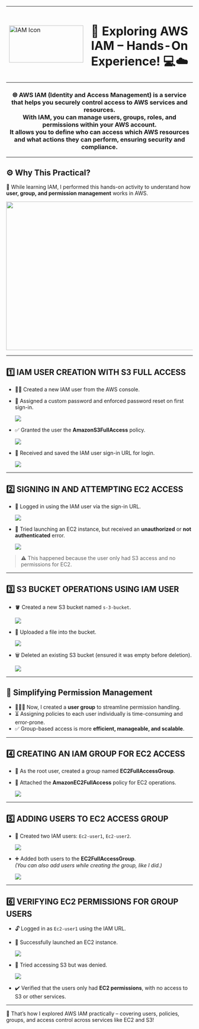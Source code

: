 <table>
  <tr>
    <td><img src="./Images/Front.png" alt="IAM Icon" height="100" width="200"/></td>
    <td><h1 align="center">🔐 Exploring AWS IAM – Hands-On Experience! 💻☁️</h1></td>
  </tr>
</table>

<h3 align="center">
  🌐 <strong>AWS IAM (Identity and Access Management)</strong> is a service that helps you securely control access to AWS services and resources. <br>
  With IAM, you can manage users, groups, roles, and permissions within your AWS account. <br>
  It allows you to define who can access which AWS resources and what actions they can perform, ensuring security and compliance.
</h3>

---

## ⚙️ **Why This Practical?**
🎯 While learning IAM, I performed this hands-on activity to understand how **user, group, and permission management** works in AWS.

<p align="center">
  <img src="./Images/archi.png" height="400" width="750"/>
</p>

---

## 1️⃣ IAM USER CREATION WITH S3 FULL ACCESS
- 🧑‍💻 Created a new IAM user from the AWS console.
- 🔐 Assigned a custom password and enforced password reset on first sign-in.

  ![](./Images/createS3role.png)

- ✅ Granted the user the **AmazonS3FullAccess** policy.

  ![](./Images/assignRole.png)

- 🔗 Received and saved the IAM user sign-in URL for login.

  ![](./Images/createdUser.png)

---

## 2️⃣ SIGNING IN AND ATTEMPTING EC2 ACCESS
- 🔑 Logged in using the IAM user via the sign-in URL.

  ![](./Images/hittingUrl.png)

- 🚫 Tried launching an EC2 instance, but received an **unauthorized** or **not authenticated** error.

  ![](./Images/tryToLaunchInstance.png)

> ⚠️ This happened because the user only had S3 access and no permissions for EC2.

---

## 3️⃣ S3 BUCKET OPERATIONS USING IAM USER
- 🪣 Created a new S3 bucket named `s-3-bucket`.

  ![](./Images/bucketCreated.png)

- 📁 Uploaded a file into the bucket.

  ![](./Images/uploadImage.png)

- 🗑️ Deleted an existing S3 bucket (ensured it was empty before deletion).

  ![](./Images/deleteBucket.png)

---

## 🔁 Simplifying Permission Management
- 👨‍👩‍👧 Now, I created a **user group** to streamline permission handling.
- ⏳ Assigning policies to each user individually is time-consuming and error-prone.
- ✅ Group-based access is more **efficient, manageable, and scalable**.

---

## 4️⃣ CREATING AN IAM GROUP FOR EC2 ACCESS
- 🔐 As the root user, created a group named **EC2FullAccessGroup**.
- 🧾 Attached the **AmazonEC2FullAccess** policy for EC2 operations.

  ![](./Images/grpCreated.png)

---

## 5️⃣ ADDING USERS TO EC2 ACCESS GROUP
- 👤 Created two IAM users: `Ec2-user1`, `Ec2-user2`.

  ![](./Images/2users.png)

- ➕ Added both users to the **EC2FullAccessGroup**.  
  _(You can also add users while creating the group, like I did.)_

  ![](./Images/UsersAdded.png)

---

## 6️⃣ VERIFYING EC2 PERMISSIONS FOR GROUP USERS
- 🔓 Logged in as `Ec2-user1` using the IAM URL.
- 🚀 Successfully launched an EC2 instance.

  ![](./Images/ec2byEc2-user.png)

- 🚫 Tried accessing S3 but was denied.

  ![](./Images/Ec2userFails3.png)

- ✔️ Verified that the users only had **EC2 permissions**, with no access to S3 or other services.

---

🎉 That’s how I explored AWS IAM practically – covering users, policies, groups, and access control across services like EC2 and S3!

